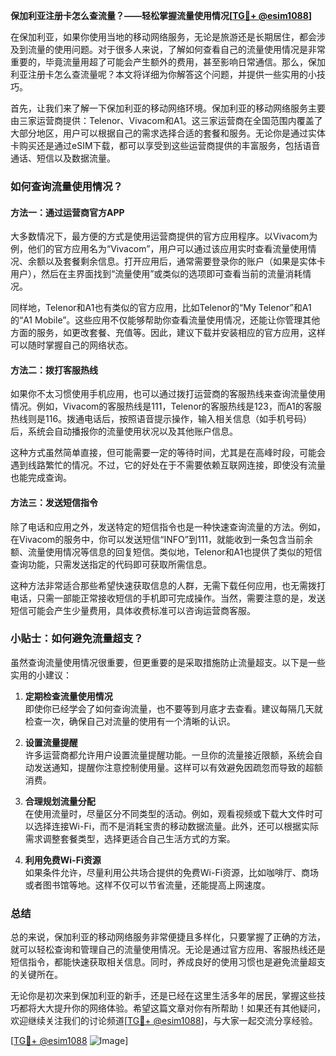 **保加利亚注册卡怎么查流量？——轻松掌握流量使用情况[[TG💪+ @esim1088](https://t.me/s/esim1088)]**

在保加利亚，如果你使用当地的移动网络服务，无论是旅游还是长期居住，都会涉及到流量的使用问题。对于很多人来说，了解如何查看自己的流量使用情况是非常重要的，毕竟流量用超了可能会产生额外的费用，甚至影响日常通信。那么，保加利亚注册卡怎么查流量呢？本文将详细为你解答这个问题，并提供一些实用的小技巧。

首先，让我们来了解一下保加利亚的移动网络环境。保加利亚的移动网络服务主要由三家运营商提供：Telenor、Vivacom和A1。这三家运营商在全国范围内覆盖了大部分地区，用户可以根据自己的需求选择合适的套餐和服务。无论你是通过实体卡购买还是通过eSIM下载，都可以享受到这些运营商提供的丰富服务，包括语音通话、短信以及数据流量。

### 如何查询流量使用情况？

#### 方法一：通过运营商官方APP

大多数情况下，最方便的方式是使用运营商提供的官方应用程序。以Vivacom为例，他们的官方应用名为“Vivacom”，用户可以通过该应用实时查看流量使用情况、余额以及套餐剩余信息。打开应用后，通常需要登录你的账户（如果是实体卡用户），然后在主界面找到“流量使用”或类似的选项即可查看当前的流量消耗情况。

同样地，Telenor和A1也有类似的官方应用，比如Telenor的“My Telenor”和A1的“A1 Mobile”。这些应用不仅能够帮助你查看流量使用情况，还能让你管理其他方面的服务，如更改套餐、充值等。因此，建议下载并安装相应的官方应用，这样可以随时掌握自己的网络状态。

#### 方法二：拨打客服热线

如果你不太习惯使用手机应用，也可以通过拨打运营商的客服热线来查询流量使用情况。例如，Vivacom的客服热线是111，Telenor的客服热线是123，而A1的客服热线则是116。拨通电话后，按照语音提示操作，输入相关信息（如手机号码）后，系统会自动播报你的流量使用状况以及其他账户信息。

这种方式虽然简单直接，但可能需要一定的等待时间，尤其是在高峰时段，可能会遇到线路繁忙的情况。不过，它的好处在于不需要依赖互联网连接，即使没有流量也能完成查询。

#### 方法三：发送短信指令

除了电话和应用之外，发送特定的短信指令也是一种快速查询流量的方法。例如，在Vivacom的服务中，你可以发送短信“INFO”到111，就能收到一条包含当前余额、流量使用情况等信息的回复短信。类似地，Telenor和A1也提供了类似的短信查询功能，只需发送指定的代码即可获取所需信息。

这种方法非常适合那些希望快速获取信息的人群，无需下载任何应用，也无需拨打电话，只需一部能正常接收短信的手机即可完成操作。当然，需要注意的是，发送短信可能会产生少量费用，具体收费标准可以咨询运营商客服。

### 小贴士：如何避免流量超支？

虽然查询流量使用情况很重要，但更重要的是采取措施防止流量超支。以下是一些实用的小建议：

1. **定期检查流量使用情况**  
   即使你已经学会了如何查询流量，也不要等到月底才去查看。建议每隔几天就检查一次，确保自己对流量的使用有一个清晰的认识。

2. **设置流量提醒**  
   许多运营商都允许用户设置流量提醒功能。一旦你的流量接近限额，系统会自动发送通知，提醒你注意控制使用量。这样可以有效避免因疏忽而导致的超额消费。

3. **合理规划流量分配**  
   在使用流量时，尽量区分不同类型的活动。例如，观看视频或下载大文件时可以选择连接Wi-Fi，而不是消耗宝贵的移动数据流量。此外，还可以根据实际需求调整套餐类型，选择更适合自己生活方式的方案。

4. **利用免费Wi-Fi资源**  
   如果条件允许，尽量利用公共场合提供的免费Wi-Fi资源，比如咖啡厅、商场或者图书馆等地。这样不仅可以节省流量，还能提高上网速度。

### 总结

总的来说，保加利亚的移动网络服务非常便捷且多样化，只要掌握了正确的方法，就可以轻松查询和管理自己的流量使用情况。无论是通过官方应用、客服热线还是短信指令，都能快速获取相关信息。同时，养成良好的使用习惯也是避免流量超支的关键所在。

无论你是初次来到保加利亚的新手，还是已经在这里生活多年的居民，掌握这些技巧都将大大提升你的网络体验。希望这篇文章对你有所帮助！如果还有其他疑问，欢迎继续关注我们的讨论频道[[TG💪+ @esim1088](https://t.me/s/esim1088)]，与大家一起交流分享经验。

[[TG💪+ @esim1088](https://t.me/s/esim1088) ![Image](https://i.postimg.cc/4NQfJmqS/Snipaste-2025-05-13-00-14-12.png)]